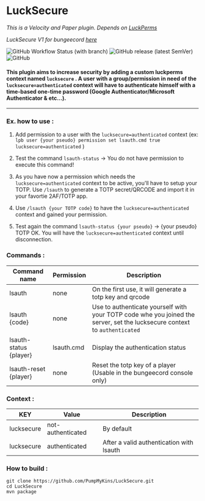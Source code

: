 # LuckSecure
*This is a Velocity and Paper plugin. Depends on [LuckPerms](https://github.com/LuckPerms/LuckPerms)*

*LuckSecure V1 for bungeecord [here](https://github.com/PumpMyKins/LuckSecure/tree/v1)*

![GitHub Workflow Status (with branch)](https://img.shields.io/github/actions/workflow/status/PumpMyKins/LuckSecure/maven.yml?branch=main)
![GitHub release (latest SemVer)](https://img.shields.io/github/v/release/PumpMyKins/LuckSecure)
![GitHub](https://img.shields.io/github/license/PumpMyKins/LuckSecure)

#### This plugin aims to increase security by adding a custom luckperms context named `lucksecure` . A user with a group/permission in need of the `lucksecure=authenticated` context will have to authenticate himself with a time-based one-time password (Google Authenticator/Microsoft Authenticator & etc...).

---

### Ex. how to use :


1. Add permission to a user with the `lucksecure=authenticated` context (ex: `lpb user {your pseudo} permission set lsauth.cmd true lucksecure=authenticated` )

2. Test the command `lsauth-status` -> You do not have permission to execute this command!

3. As you have now a permission which needs the `lucksecure=authenticated` context to be active, you'll have to setup your TOTP. Use `/lsauth` to generate a TOTP secret/QRCODE and import it in your favortie 2AF/TOTP app.

4. Use `/lsauth {your TOTP code}` to have the `lucksecure=authenticated` context and gained your permission. 

5. Test again the command `lsauth-status {your pseudo}` -> {your pseudo} TOTP OK. You will have the `lucksecure=authenticated` context until disconnection.

### Commands :

Command name | Permission | Description
--- | --- | ---
lsauth | none | On the first use, it will generate a totp key and qrcode
lsauth {code} | none | Use to authenticate yourself with your TOTP code whe you joined the server, set the lucksecure context to `authenticated`
lsauth-status {player} | lsauth.cmd | Display the authentication status
lsauth-reset {player} | none | Reset the totp key of a player (Usable in the bungeecord console only)

### Context :

KEY | Value | Description
--- | --- | ---
lucksecure | not-authenticated | By default
lucksecure | authenticated | After a valid authentication with lsauth

### How to build :
```
git clone https://github.com/PumpMyKins/LuckSecure.git
cd LuckSecure
mvn package
```
